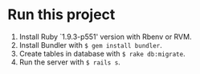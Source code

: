 # Run this project

1. Install Ruby `1.9.3-p551' version with Rbenv or RVM.
2. Install Bundler with `$ gem install bundler`.
3. Create tables in database with `$ rake db:migrate`.
4. Run the server with `$ rails s`.
